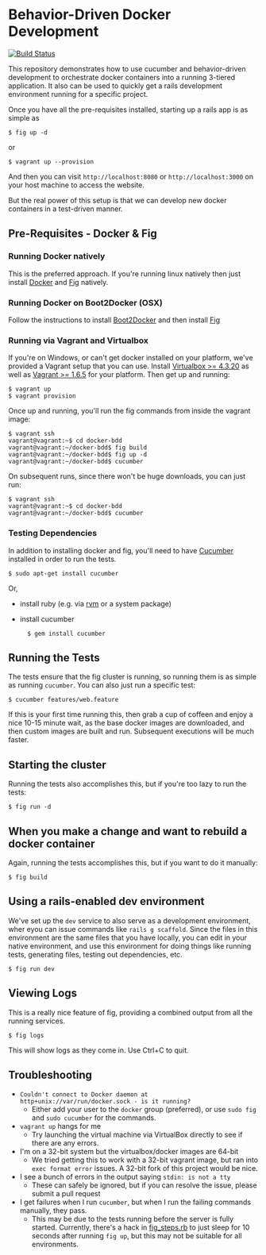 # Behavior-Driven Docker Development

[![Build Status](https://travis-ci.org/coshx/docker-bdd.svg?branch=master)](https://travis-ci.org/coshx/docker-bdd)

This repository demonstrates how to use cucumber and behavior-driven
development to orchestrate docker containers into a running 3-tiered
application. It also can be used to quickly get a rails development
environment running for a specific project.

Once you have all the pre-requisites installed, starting up a rails
app is as simple as

    $ fig up -d

or

    $ vagrant up --provision

And then you can visit `http://localhost:8080` or
`http://localhost:3000` on your host machine to access the website.


But the real power of this setup is that we can develop new docker
containers in a test-driven manner.


## Pre-Requisites - Docker & Fig

### Running Docker natively
This is the preferred approach. If you're running linux natively then
just install [Docker](https://www.docker.com/) and
[Fig](http://www.fig.sh/) natively.

### Running Docker on Boot2Docker (OSX)
Follow the instructions to install
[Boot2Docker](https://docs.docker.com/installation/mac/) and then
install [Fig](http://www.fig.sh/install.html)

### Running via Vagrant and Virtualbox
If you're on Windows, or can't get docker installed on your platform,
we've provided a Vagrant setup that you can use. Install
[Virtualbox >= 4.3.20](https://www.virtualbox.org/wiki/Downloads) as
well as [Vagrant >= 1.6.5](https://www.vagrantup.com/downloads.html)
for your platform. Then get up and running:

    $ vagrant up
    $ vagrant provision

Once up and running, you'll run the fig commands from inside the vagrant image:

    $ vagrant ssh
    vagrant@vagrant:~$ cd docker-bdd
    vagrant@vagrant:~/docker-bdd$ fig build
    vagrant@vagrant:~/docker-bdd$ fig up -d
    vagrant@vagrant:~/docker-bdd$ cucumber

On subsequent runs, since there won't be huge downloads, you can just run:

    $ vagrant ssh
    vagrant@vagrant:~$ cd docker-bdd
    vagrant@vagrant:~/docker-bdd$ cucumber

### Testing Dependencies
In addition to installing docker and fig, you'll need to have
[Cucumber](http://cukes.info/) installed in order to run the tests.

    $ sudo apt-get install cucumber

Or,

- install ruby (e.g. via [rvm](http://rvm.io/) or a system package)
- install cucumber

        $ gem install cucumber


## Running the Tests
The tests ensure that the fig cluster is running, so running them is
as simple as running `cucumber`. You can also just run a specific
test:

    $ cucumber features/web.feature

If this is your first time running this, then grab a cup of coffeen
and enjoy a nice 10-15 minute wait, as the base docker images are
downloaded, and then custom images are built and run. Subsequent
executions will be much faster.


## Starting the cluster
Running the tests also accomplishes this, but if you're too lazy to
run the tests:

    $ fig run -d

## When you make a change and want to rebuild a docker container
Again, running the tests accomplishes this, but if you want to do it
manually:

    $ fig build

## Using a rails-enabled dev environment
We've set up the `dev` service to also serve as a development
environment, wher eyou can issue commands like `rails g
scaffold`. Since the files in this environment are the same files that
you have locally, you can edit in your native environment, and use
this environment for doing things like running tests, generating
files, testing out dependencies, etc.

    $ fig run dev


## Viewing Logs
This is a really nice feature of fig, providing a combined output from
all the running services.

    $ fig logs

This will show logs as they come in. Use Ctrl+C to quit.

## Troubleshooting

- `Couldn't connect to Docker daemon at http+unix://var/run/docker.sock - is it running?`
  - Either add your user to the `docker` group (preferred), or use
    `sudo fig` and `sudo cucumber` for the commands.
- `vagrant up` hangs for me
  - Try launching the virtual machine via VirtualBox directly to see
    if there are any errors.
- I'm on a 32-bit system but the virtualbox/docker images are 64-bit
  - We tried getting this to work with a 32-bit vagrant image, but ran
    into `exec format error` issues. A 32-bit fork of this project
    would be nice.
- I see a bunch of errors in the output saying `stdin: is not a tty`
  - These can safely be ignored, but if you can resolve the issue,
    please submit a pull request
- I get failures when I run `cucumber`, but when I run the failing
  commands manually, they pass.
  - This may be due to the tests running before the server is fully
    started. Currently, there's a hack in
    [fig_steps.rb](features/step_definitions/fig_steps.rb) to just
    sleep for 10 seconds after running `fig up`, but this may not be
    suitable for all environments.
